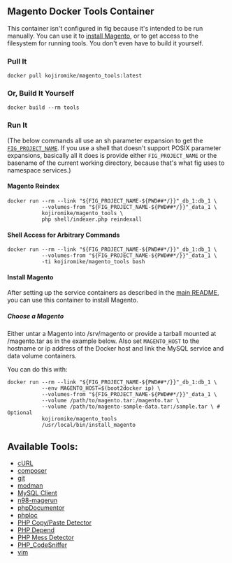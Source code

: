 ## Magento Docker Tools Container

This container isn't configured in fig because it's intended to be run manually. You can use it to [install Magento](#installing-magento), or to get access to the filesystem for running tools. You don't even have to build it yourself.

### Pull It

    docker pull kojiromike/magento_tools:latest

### Or, Build It Yourself

    docker build --rm tools

### Run It

(The below commands all use an sh parameter expansion to get the [`FIG_PROJECT_NAME`](http://www.fig.sh/cli.html#FIG_PROJECT_NAME). If you use a shell that doesn't support POSIX parameter expansions, basically all it does is provide either `FIG_PROJECT_NAME` or the basename of the current working directory, because that's what fig uses to namespace services.)

#### Magento Reindex

    docker run --rm --link "${FIG_PROJECT_NAME-${PWD##*/}}"_db_1:db_1 \
               --volumes-from "${FIG_PROJECT_NAME-${PWD##*/}}"_data_1 \
               kojiromike/magento_tools \
               php shell/indexer.php reindexall

#### Shell Access for Arbitrary Commands

    docker run --rm --link "${FIG_PROJECT_NAME-${PWD##*/}}"_db_1:db_1 \
               --volumes-from "${FIG_PROJECT_NAME-${PWD##*/}}"_data_1 \
               -ti kojiromike/magento_tools bash

#### Install Magento

After setting up the service containers as described in the [main README](https://github.com/kojiromike/docker-magento/README.md), you can use this container to install Magento.

##### Choose a Magento

Either untar a Magento into /srv/magento or provide a tarball mounted at /magento.tar as in the example below. Also set `MAGENTO_HOST` to the hostname or ip address of the Docker host and link the MySQL service and data volume containers.

You can do this with:

    docker run --rm --link "${FIG_PROJECT_NAME-${PWD##*/}}"_db_1:db_1 \
               --env MAGENTO_HOST=$(boot2docker ip) \
               --volumes-from "${FIG_PROJECT_NAME-${PWD##*/}}"_data_1 \
               --volume /path/to/magento.tar:/magento.tar \
               --volume /path/to/magento-sample-data.tar:/sample.tar \ # Optional
               kojiromike/magento_tools
               /usr/local/bin/install_magento

## Available Tools:

- [cURL](http://curl.haxx.se/)
- [composer](https://getcomposer.org/)
- [git](http://git-scm.com/)
- [modman](https://github.com/colinmollenhour/modman)
- [MySQL Client](http://dev.mysql.com/doc/refman/5.6/en/programs-client.html)
- [n98-magerun](https://github.com/netz98/n98-magerun)
- [phpDocumentor](http://www.phpdoc.org/)
- [phploc](https://github.com/sebastianbergmann/phploc)
- [PHP Copy/Paste Detector](https://github.com/sebastianbergmann/phpcpd)
- [PHP Depend](http://pdepend.org/)
- [PHP Mess Detector](http://phpmd.org/)
- [PHP\_CodeSniffer](https://github.com/squizlabs/PHP_CodeSniffer)
- [vim](http://www.vim.org/about.php)
